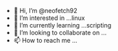 - 👋 Hi, I’m @neofetch92
- 👀 I’m interested in ...linux
- 🌱 I’m currently learning ...scripting
- 💞️ I’m looking to collaborate on ... 
- 📫 How to reach me ...

<!---
neofetch92/neofetch92 is a ✨ special ✨ repository because its `README.md` (this file) appears on your GitHub profile.
You can click the Preview link to take a look at your changes.
--->

